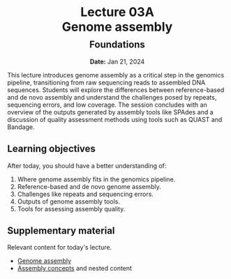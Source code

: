 <h1 style="margin-bottom: 0.4em; text-align: center;">
    <b>Lecture 03A</b><br>
    Genome assembly
</h1>
<h2 style="margin-top: 0.0em; text-align: center;">
    Foundations
</h2>
<p style="text-align: center;">
    <b>Date:</b> Jan 21, 2024
</p>

This lecture introduces genome assembly as a critical step in the genomics pipeline, transitioning from raw sequencing reads to assembled DNA sequences.
Students will explore the differences between reference-based and de novo assembly and understand the challenges posed by repeats, sequencing errors, and low coverage.
The session concludes with an overview of the outputs generated by assembly tools like SPAdes and a discussion of quality assessment methods using tools such as QUAST and Bandage.

## Learning objectives

After today, you should have a better understanding of:

1.  Where genome assembly fits in the genomics pipeline.
2.  Reference-based and de novo genome assembly.
3.  Challenges like repeats and sequencing errors.
4.  Outputs of genome assembly tools.
5.  Tools for assessing assembly quality.

## Supplementary material

Relevant content for today's lecture.

-   [Genome assembly](https://omics.crumblearn.org/genomics/assembly/)
-   [Assembly concepts](https://omics.crumblearn.org/genomics/assembly/concepts/) and nested content

<!-- ## Presentation

-   **View:** [slides.com/aalexmmaldonado/biosc1540-l04](https://slides.com/aalexmmaldonado/biosc1540-l04)
-   **Live link:** [slides.com/d/KOit8yE/live](https://slides.com/d/KOit8yE/live)
-   **Download:** [biosc1540-l04.pdf](/lectures/04/biosc1540-l04.pdf)

<iframe src="https://slides.com/aalexmmaldonado/biosc1540-l04/embed?byline=hidden&share=hidden" width="100%" height="600" title="BIOSC 1540: Lecture 04" scrolling="no" frameborder="0" webkitallowfullscreen mozallowfullscreen allowfullscreen></iframe> -->

<!--

- Students were not really engaged with hands-on practice. I guess this is fine since they can practice it later.
- I ended early, so if I take out the activities, I certainly have time to add in a galaxy activity or the OLC.
- I had a good question about why we take k-mers, then make k-1 mers for nodes. Why not just straightly make k-1 mer nodes.
- I'm not sure it was useful to include the error correction.
- I think I need to add in a little more information about how actual assemblers build contigs from de bruijn graphs. For example, graph traversal using depth-first earch or Eulerian path algorithm. Handling branches, handling repeats. Maybe we should talk about how spades does it.
- I'm also confused on if graphs need to have Eulerian walks.
- I'm not sold on the notation of k mers for length of nodes or edges.

 -->
